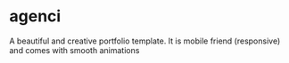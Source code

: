 # agenci
A beautiful and creative portfolio template. It is mobile friend (responsive) and comes with smooth animations
